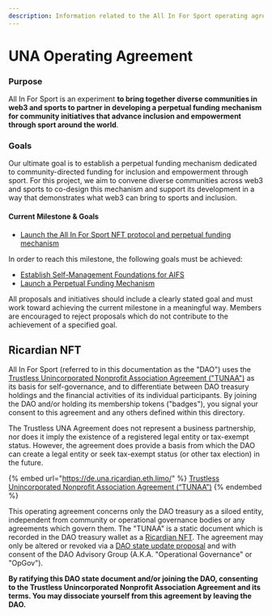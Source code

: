 ```yaml
---
description: Information related to the All In For Sport operating agreement.
---
```


# UNA Operating Agreement

### Purpose

All In For Sport is an experiment **to bring together diverse communities in web3 and sports to partner in developing a perpetual funding mechanism for community initiatives that advance inclusion and empowerment through sport around the world**.

### Goals

Our ultimate goal is to establish a perpetual funding mechanism dedicated to community-directed funding for inclusion and empowerment through sport. For this project, we aim to convene diverse communities across web3 and sports to co-design this mechanism and support its development in a way that demonstrates what web3 can bring to sports and inclusion.

#### Current Milestone & Goals

* [Launch the All In For Sport NFT protocol and perpetual funding mechanism](https://app.clarity.so/allinforsport/roadmap)

In order to reach this milestone, the following goals must be achieved:

* [Establish Self-Management Foundations for AIFS](https://app.clarity.so/allinforsport/project/3)
* [Launch a Perpetual Funding Mechanism](https://app.clarity.so/allinforsport/project/7)

All proposals and initiatives should include a clearly stated goal and must work toward achieving the current milestone in a meaningful way. Members are encouraged to reject proposals which do not contribute to the achievement of a specified goal.

## Ricardian NFT

All In For Sport (referred to in this documentation as the "DAO") uses the [Trustless Unincorporated Nonprofit Association Agreement ("TUNAA")](https://de.una.ricardian.eth.limo/) as its basis for self-governance, and to differentiate between DAO treasury holdings and the financial activities of its individual participants. By joining the DAO and/or holding its membership tokens ("badges"), you signal your consent to this agreement and any others defined within this directory.&#x20;

The Trustless UNA Agreement does not represent a business partnership, nor does it imply the existence of a registered legal entity or tax-exempt status. However, the agreement does provide a basis from which the DAO can create a legal entity or seek tax-exempt status (or other tax election) in the future.

{% embed url="https://de.una.ricardian.eth.limo/" %}
[Trustless Unincorporated Nonprofit Association Agreement (“TUNAA”)](https://de.una.ricardian.eth.limo/)
{% endembed %}

This operating agreement concerns only the DAO treasury as a siloed entity, independent from community or operational governance bodies or any agreements which govern them. The "TUNAA" is a static document which is recorded in the DAO treasury wallet as a [Ricardian NFT](https://docs.wrappr.wtf/get-started/what/). The agreement may only be altered or revoked via a [DAO state update proposal](../../policies/governance/proposals/metagovernance.md) and with consent of the DAO Advisory Group (A.K.A. "Operational Governance" or "OpGov").

**By ratifying this DAO state document and/or joining the DAO, consenting to the Trustless Unincorporated Nonprofit Association Agreement and its terms. You may dissociate yourself from this agreement by leaving the DAO.**

###
